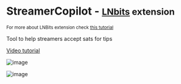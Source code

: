 # StreamerCopilot - <small>[LNbits](https://github.com/lnbits/lnbits) extension</small>
<small>For more about LNBits extension check [this tutorial](https://github.com/lnbits/lnbits/wiki/LNbits-Extensions)</small>

Tool to help streamers accept sats for tips

<a href="https://www.youtube.com/watch?v=w5TmWWj2nZY">Video tutorial</a>

![image](https://user-images.githubusercontent.com/33088785/214897589-e51e4948-d6cf-4c3b-a0ee-b4581e873b6c.png)

![image](https://user-images.githubusercontent.com/33088785/214898501-193c0f04-9738-4039-b178-ea0068a61685.png)
